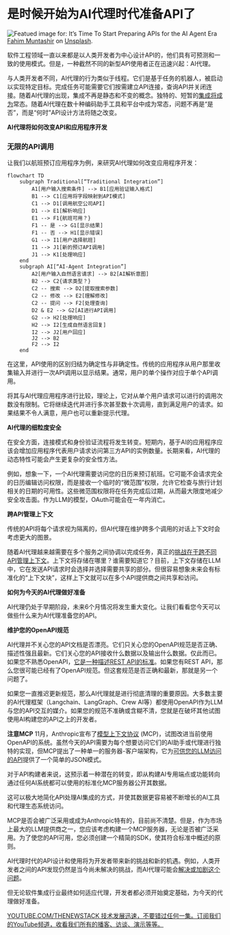 # 是时候开始为AI代理时代准备API了

![Featued image for: It’s Time To Start Preparing APIs for the AI Agent Era](https://cdn.thenewstack.io/media/2025/01/786d3304-fahim-muntashir-14joixmsoqa-unsplash-1024x683.jpg)
[Fahim Muntashir](https://unsplash.com/@f12r?utm_content=creditCopyText&utm_medium=referral&utm_source=unsplash) on [Unsplash](https://unsplash.com/photos/a-man-using-a-laptop-computer-on-a-wooden-table-14JOIxmsOqA?utm_content=creditCopyText&utm_medium=referral&utm_source=unsplash).

软件工程领域一直以来都是以人类开发者为中心设计API的，他们具有可预测和一致的使用模式。但是，一种截然不同的新型API使用者正在迅速兴起：AI代理。

与人类开发者不同，AI代理的行为类似于线程。它们是基于任务的机器人，被启动以实现特定目标。完成任务可能需要它们按需建立API连接，查询API并关闭连接。随着AI代理的出现，集成不再是静态和不变的概念。独特的、短暂的[集成将成为](https://thenewstack.io/ai-has-become-integral-to-the-software-delivery-lifecycle/)常态。随着AI代理在数十种编码助手工具和平台中成为常态，问题不再是“是否”，而是“何时”API设计方法将随之改变。

**AI代理将如何改变API和应用程序开发**

### 无限的API调用

让我们以航班预订应用程序为例，来研究AI代理如何改变应用程序开发：

```mermaid
flowchart TD
    subgraph Traditional[“Traditional Integration”]
        A1[用户输入搜索条件] --> B1[应用验证输入格式]
        B1 --> C1[应用将字段映射到API模式]
        C1 --> D1[调用航空公司API]
        D1 --> E1[解析响应]
        E1 --> F1{航班可用？}
        F1 -- 是 --> G1[显示结果]
        F1 -- 否 --> H1[显示错误]
        G1 --> I1[用户选择航班]
        I1 --> J1[新的预订API调用]
        J1 --> K1[处理响应]
    end
    subgraph AI[“AI-Agent Integration”]
        A2[用户输入自然语言请求] --> B2[AI解析意图]
        B2 --> C2{请求类型？}
        C2 -- 搜索 --> D2[提取搜索参数]
        C2 -- 修改 --> E2[理解修改]
        C2 -- 提问 --> F2[处理查询]
        D2 & E2 --> G2[AI进行API调用]
        G2 --> H2[处理响应]
        H2 --> I2[生成自然语言回复]
        I2 --> J2[用户回应]
        J2 --> B2
        F2 --> I2
    end
```

在这里，API使用的区别归结为确定性与非确定性。传统的应用程序从用户那里收集输入并进行一次API调用以显示结果。通常，用户的单个操作对应于单个API调用。

将其与AI代理应用程序进行比较，理论上，它对从单个用户请求可以进行的调用次数没有限制。它将继续迭代并进行多次甚至数十次调用，直到满足用户的请求。如果结果不令人满意，用户也可以重新提示代理。

**AI代理的细粒度安全**

在安全方面，连接模式和身份验证流程将发生转变。短期内，基于AI的应用程序应该会增加应用程序代表用户请求访问第三方API的实例数量。长期来看，AI代理的动态特性可能会产生更复杂的安全性方法。

例如，想象一下，一个AI代理需要访问您的日历来预订航班。它可能不会请求完全的日历编辑访问权限，而是接收一个临时的“微范围”权限，允许它检查与旅行计划相关的日期的可用性。这些微范围权限将在任务完成后过期，从而最大限度地减少安全攻击面。作为LLM的模型，OAuth可能会在一年内消亡。

**跨API管理上下文**

传统的API将每个请求视为隔离的，但AI代理在维护跨多个调用的对话上下文时会考虑更大的图景。

随着AI代理越来越需要在多个服务之间协调以完成任务，真正的[挑战在于跨不同API管理上下文](https://thenewstack.io/rest-vs-graphql-solving-api-challenges-in-modern-data-transfers/)。上下文将存储在哪里？谁需要知道它？目前，上下文存储在LLM中，它在发送API请求时会选择并选择需要共享的部分。但很容易想象未来会有标准化的“上下文块”，这样上下文就可以在多个API提供商之间共享和访问。

**如何为今天的AI代理做好准备**

AI代理仍处于早期阶段，未来6个月情况将发生重大变化。让我们看看您今天可以做些什么来为AI代理准备您的API。

**维护您的OpenAPI规范**

AI代理并不关心您的API文档是否漂亮。它们只关心您的OpenAPI规范是否正确、描述性强且最新。它们关心您的API接收什么数据以及输出什么数据。仅此而已。
如果您不熟悉OpenAPI，[它是一种描述REST API的标准](https://www.speakeasy.com/openapi#openapi-overview)。如果您有REST API，那么您很可能已经有了OpenAPI规范。但这套规范是否正确和最新，那就是另一个问题了。

如果您一直推迟更新规范，那么AI代理就是进行彻底清理的重要原因。大多数主要的AI代理框架（Langchain、LangGraph、Crew AI等）都使用OpenAPI作为LLM与您的API交互的媒介。如果您的规范不准确或含糊不清，您就是在破坏其他试图使用AI构建您的API之上的开发者。

**注意MCP**
11月，Anthropic宣布了[模型上下文协议](https://modelcontextprotocol.io/) (MCP)，试图改进当前使用OpenAPI的系统。虽然今天的API需要为每个想要访问它们的AI助手或代理进行独特的实现，但MCP提出了一种单一的服务器-客户端架构，它为[可供您的LLM访问的API](https://thenewstack.io/accessing-perplexity-online-llms-programmatically-via-api/)提供了一个简单的JSON模式。

对于API构建者来说，这预示着一种潜在的转变，即从构建AI专用端点或功能转向通过任何AI系统都可以使用的标准化MCP服务器公开其数据。

这可以极大地简化API处理AI集成的方式，并使其数据更容易被不断增长的AI工具和代理生态系统访问。

MCP是否会被广泛采用或成为Anthropic特有的，目前尚不清楚。但是，作为市场上最大的LLM提供商之一，您应该考虑构建一个MCP服务器，无论是否被广泛采用。为了使您的API可用，您必须创建一个精简的SDK，使其符合标准中概述的原则。

AI代理时代的API设计和使用将为开发者带来新的挑战和新的机遇。例如，人类开发者之间的API发现仍然是当今尚未解决的挑战，而AI代理可能会[解决或加剧这个问题](https://thenewstack.io/the-future-of-sql-conversational-hands-on-problem-solving/)。

但无论软件集成行业最终如何适应代理，开发者都必须开始奠定基础，为今天的代理做好准备。

[YOUTUBE.COM/THENEWSTACK 技术发展迅速，不要错过任何一集。订阅我们的YouTube频道，收看我们所有的播客、访谈、演示等等。](https://youtube.com/thenewstack?sub_confirmation=1)